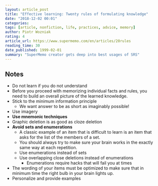 ```yaml
---
layout: article_post
title: "Effective learning: Twenty rules of formulating knowledge"
date: "2018-12-02 00:01"
categories:
tags: [article, nonfiction, life, practices, advice, memory]
author: Piotr Wozniak
rating: 4
article_url: https://www.supermemo.com/en/articles/20rules
reading_time: 30
date_published: 1999-02-01
summary: "SuperMemo creator gets deep into best usages of SRS"
---
```


## Notes

* Do not learn if you do not understand
* Before you proceed with memorizing individual facts and rules, you need to
  build an overall picture of the learned knowledge.
* Stick to the minimum information principle
  * We want answer to be as short as imaginably possible!
* Use imagery
* **Use mnemonic techniques**
* Graphic deletion is as good as cloze deletion
* **Avoid sets and enumerations**
  * A classic example of an item that is difficult to learn is an item that asks
    for the list of the members of a set.
  * You should always try to make sure your brain works in the exactly same way
    at each repetition.
  * Use enumerations instead of sets
  * Use overlapping close deletions instead of enumerations
    * Enumerations require hacks that will fail you at times
* The wording of your items must be optimized to make sure that in minimum time
  the right bulb in your brain lights up.
* Personalize and provide examples
